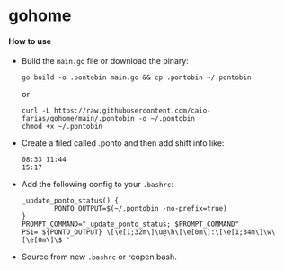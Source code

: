 # gohome

#### How to use
- Build the `main.go` file or download the binary:
  ```
  go build -o .pontobin main.go && cp .pontobin ~/.pontobin
  ```
  or
  ```
  curl -L https://raw.githubusercontent.com/caio-farias/gohome/main/.pontobin -o ~/.pontobin
  chmod +x ~/.pontobin
  ```
- Create a filed called .ponto and then add shift info like:
  ```
  08:33 11:44
  15:17
  ```
- Add the following config to your `.bashrc`:
  ```
  _update_ponto_status() {
          PONTO_OUTPUT=$(~/.pontobin -no-prefix=true)
  }
  PROMPT_COMMAND="_update_ponto_status; $PROMPT_COMMAND"
  PS1='${PONTO_OUTPUT} \[\e[1;32m\]\u@\h\[\e[0m\]:\[\e[1;34m\]\w\[\e[0m\]\$ '

  ```
- Source from new `.bashrc` or reopen bash.
